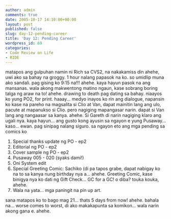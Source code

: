 ```yaml
---
author: admin
comments: true
date: 2005-10-17 14:10:00+00:00
layout: post
published: false
slug: day-12-pending-career
title: 'Day 12: Pending Career'
wordpress_id: 69
categories:
- Code Review on Life
- RIDE
---
```


matapos ang gulpuhan namin ni Rich sa CVS2, na nakakamiss din ahehe, uwi ako sa bahay na groggy. 1 hour nalang papasok na ko. so umidlip muna ako sandali. pag gising ko 9:15 na!!! ahehe. kaya hayun pasok na ang mansanas. wala akong makwentong matino ngaun, kase sobrang boring talga ng araw na to! ahehe. drawing to death pag dating sa bahay. niaayos ko yung PO2, for print. haaay... medyo inayos ko rin ang dialogue, napansin ko kase na pareho na magsalita si Clio at Van, dapat mainitin lang ang ulo, pacute at mapanukso si Clio. pero nagiging mapangasar narin. dapat si Van lang ang nangaasar sa kanya. ahehe. Si Gareth di narin nagiging klaro ang ugali nya. kaya hayun... ang gusto kong ayusin sa ngayon e yung Pusaway... kaso... ewan. pag sinipag nalang siguro. sa ngayon eto ang mga pending sa comics ko

1. Special thanks update ng PO - ep2
2. Editorial ng PO - ep2
3. Cover sample ng PO - ep2
4. Pusaway 005 - 020 (syaks dami!)
5. Oni System edit
6. Special Greeting Comic: Sachiko (di pa tapos grabe, dapat nabigay ko na to sa kanya nung birthday nya a... ahehe. Greeting Comic, kase binigya nya ko dati ng Gift Check... GC for a GC! o diba? touka kouka, ahehe.
7. Wala na yata... mga paningit na pin up art. 

sana matapos ko to bago mag 21... thats 5 days from now! ahehe. bahala na... worse comes to worst, di ako makakapunta sa komikon... wala narin akong gana e. ahehe.
